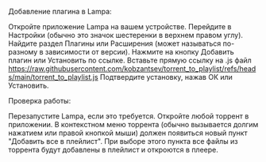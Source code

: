 Добавление плагина в Lampa:

Откройте приложение Lampa на вашем устройстве.
Перейдите в Настройки (обычно это значок шестеренки в верхнем правом углу).
Найдите раздел Плагины или Расширения (может называться по-разному в зависимости от версии).
Нажмите на кнопку Добавить плагин или Установить по ссылке.
Вставьте прямую ссылку на .js файл https://raw.githubusercontent.com/kobzantsev/torrent_to_playlist/refs/heads/main/torrent_to_playlist.js
Подтвердите установку, нажав ОК или Установить.

Проверка работы:

Перезапустите Lampa, если это требуется.
Откройте любой торрент в приложении.
В контекстном меню торрента (обычно вызывается долгим нажатием или правой кнопкой мыши) должен появиться новый пункт "Добавить все в плейлист".
При выборе этого пункта все файлы из торрента будут добавлены в плейлист и откроются в плеере.
